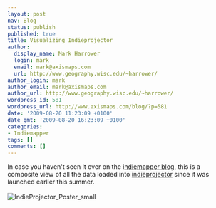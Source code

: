 ```yaml
---
layout: post
nav: Blog
status: publish
published: true
title: Visualizing Indieprojector
author:
  display_name: Mark Harrower
  login: mark
  email: mark@axismaps.com
  url: http://www.geography.wisc.edu/~harrower/
author_login: mark
author_email: mark@axismaps.com
author_url: http://www.geography.wisc.edu/~harrower/
wordpress_id: 581
wordpress_url: http://www.axismaps.com/blog/?p=581
date: '2009-08-20 11:23:09 +0100'
date_gmt: '2009-08-20 16:23:09 +0100'
categories:
- Indiemapper
tags: []
comments: []
---
```

<p style="text-align: left;">In case you haven't seen it over on the i<a href="http://indiemapper.com/blog/2009/08/visualizing-indieprojector/">ndiemapper blog</a>, this is a composite view of all the data loaded into <a href="http://indiemapper.com/projector.html">indieprojector</a> since it was launched earlier this summer.<br />
<a style="text-decoration: none;" href="http://indiemapper.com/blog/wp-content/uploads/2009/08/IndieProjector_Poster2.jpg"><br style="text-decoration: underline;" /><span style="text-decoration: underline;"> </span><img class="aligncenter size-full wp-image-586" title="IndieProjector_Poster_small" src="http://www.axismaps.com/blog/wp-content/uploads/2009/08/IndieProjector_Poster_small1.jpg" alt="IndieProjector_Poster_small" /></a></p>
